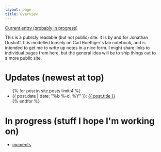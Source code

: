 ```yaml
---
layout: page
title: Overview
---
```


[Current entry (probably in progress)](current.html)

This is a publicly readable (but not public) site. It is by and for Jonathan Dushoff. It is modelled loosely on Carl Boettiger's lab notebook, and is intended to get me to write up notes in a nice form. I might share links to individual pages from here, but the general idea will be to ship things out to a more public site.

# Updates (newest at top)
<!-- # [Updates](updates.html) -->

<ul class="post-list">
	{% for post in site.posts limit:4 %}
		<li>
			<span class="post-meta">{{ post.date | date: "%b %-d, %Y" }}: </span>
				<a class="post-mini" href="{{ post.url | prepend: site.baseurl }}">{{ post.title }}</a>
		</li>
	{% endfor %}
</ul>

# In progress (stuff I hope I'm working on)

* [moments](moments.html)
